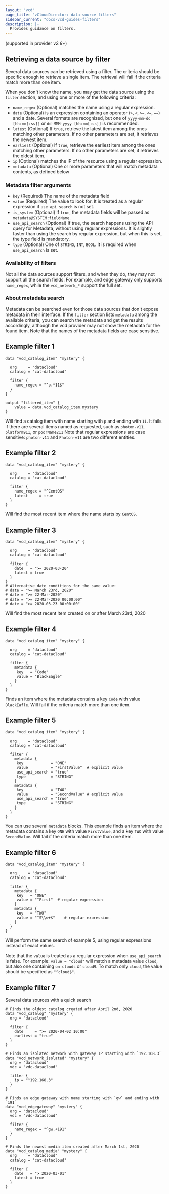 ```yaml
---
layout: "vcd"
page_title: "vCloudDirector: data source filters"
sidebar_current: "docs-vcd-guides-filters"
description: |-
  Provides guidance on filters.
---
```


(supported in provider *v2.9+*)

## Retrieving a data source by filter

Several data sources can be retrieved using a filter.
The criteria should be specific enough to retrieve a single item. The retrieval will fail if the criteria match more than
one item.

When you don't know the name, you may get the data source using the `filter` section, and using one or more of the following criteria:

* `name_regex` (Optional) matches the name using a regular expression.
* `date` (Optional) is an expression containing an operator (`>`, `<`, `>=`, `<=`, `==`) and a date. Several formats 
  are recognized, but one of `yyyy-mm-dd [hh:mm[:ss]]` or `dd-MMM-yyyy [hh:mm[:ss]]` is recommended.
* `latest` (Optional) If `true`, retrieve the latest item among the ones matching other parameters. If no other parameters
  are set, it retrieves the newest item.
* `earliest` (Optional) If `true`, retrieve the earliest item among the ones matching other parameters. If no other parameters
  are set, it retrieves the oldest item.
* `ip` (Optional) matches the IP of the resource using a regular expression.
* `metadata` (Optional) One or more parameters that will match metadata contents, as defined below

### Metadata filter arguments

* `key` (Required) The name of the metadata field
* `value` (Required) The value to look for. It is treated as a regular expression if `use_api_search` is not set.
* `is_system` (Optional) If `true`, the metadata fields will be passed as `metadata@SYSTEM:fieldName`.
* `use_api_search` (Optional) If true, the search happens using the API query for Metadata, without using regular
   expressions. It is slightly faster than using the search by regular expression, but when this is set, the type
   field is mandatory.
* `type` (Optional) One of `STRING`, `INT`, `BOOL`. It is required when `use_api_search` is set.

### Availability of filters

Not all the data sources support filters, and when they do, they may not support all the search fields. For example,
and edge gateway only supports `name_regex`, while the `vcd_network_*` support the full set.

### About metadata search

Metadata can be searched even for those data sources that don't expose metadata in their interface. If the `filter`
section lists `metadata` among the available criteria, you can search the metadata and get the results accordingly,
although the vcd provider may not show the metadata for the found item.
Note that the names of the metadata fields are case sensitive.

## Example filter 1

```hcl
data "vcd_catalog_item" "mystery" {

  org     = "datacloud"
  catalog = "cat-datacloud"
  
  filter {
    name_regex = "^p.*11$"
  }
}

output "filtered_item" {
    value = data.vcd_catalog_item.mystery
}
```

Will find a catalog item with name starting with `p` and ending with `11`.
It fails if there are several items named as requested, such as `photon-v11`, `platform911`, or `poorName211`
Note that regular expressions are case sensitive: `photon-v11` and `Photon-v11` are two different entities.

## Example filter 2

```hcl
data "vcd_catalog_item" "mystery" {

  org     = "datacloud"
  catalog = "cat-datacloud"
  
  filter {
    name_regex = "^CentOS"
    latest     = true
  }
}
```

Will find the most recent item where the name starts by `CentOS`.

## Example filter 3

```hcl
data "vcd_catalog_item" "mystery" {

  org     = "datacloud"
  catalog = "cat-datacloud"
  
  filter {
    date   = ">= 2020-03-20"
    latest = true
  }
}
# Alternative date conditions for the same value:
# date = ">= March 23rd, 2020"
# date = ">= 22-Mar-2020"
# date = ">= 22-Mar-2020 00:00:00"
# date = ">= 2020-03-23 00:00:00"
```

Will find the most recent item created on or after March 23rd, 2020

## Example filter 4

```hcl
data "vcd_catalog_item" "mystery" {

  org     = "datacloud"
  catalog = "cat-datacloud"

  filter {
    metadata {
     key   = "Code"
     value = "BlackEagle"
    }
  }
}
```

Finds an item where the metadata contains a key `Code` with value `BlackEafle`.
Will fail if the criteria match more than one item.

## Example filter 5

```hcl
data "vcd_catalog_item" "mystery" {

  org     = "datacloud"
  catalog = "cat-datacloud"

  filter {
    metadata {
     key            = "ONE"
     value          = "FirstValue"  # explicit value
     use_api_search = "true"
     type           = "STRING"
    }
    metadata {
     key            = "TWO"
     value          = "SecondValue" # explicit value
     use_api_search = "true"
     type           = "STRING"
    }
  }
}
```

You can use several `metadata` blocks. This example finds an item where the metadata contains a key `ONE` with
value `FirstValue`, and a key `TWO` with value `SecondValue`.
Will fail if the criteria match more than one item.

## Example filter 6

```hcl
data "vcd_catalog_item" "mystery" {

  org     = "datacloud"
  catalog = "cat-datacloud"

  filter {
    metadata {
     key   = "ONE"
     value = "^First"  # regular expression
    }
    metadata {
     key   = "TWO"
     value = "^S\\w+$"    # regular expression
    }
  }
}
```

Will perform the same search of example 5, using regular expressions instead of exact values.


Note that the `value` is treated as a regular expression when `use_api_search` is false. For example:
`value = "cloud"` will match a metadata value `cloud`, but also one containing `on clouds` or `cloud9`.
To match only `cloud`, the value should be specified as `"^cloud$"`.


## Example filter 7


Several data sources with a quick search

```hcl
# Finds the oldest catalog created after April 2nd, 2020
data "vcd_catalog" "mystery" {
  org = "datacloud"

  filter {
    date     = ">= 2020-04-02 10:00"
    earliest = "true"
  }
}

# Finds an isolated network with gateway IP starting with `192.168.3`
data "vcd_network_isolated" "mystery" {
  org = "datacloud"
  vdc = "vdc-datacloud"

  filter {
    ip = "^192.168.3"
  }
}

# Finds an edge gateway with name starting with `gw` and ending with `191`
data "vcd_edgegateway" "mystery" {
  org = "datacloud"
  vdc = "vdc-datacloud"

  filter {
    name_regex = "^gw.+191"
  }
}

# Finds the newest media item created after March 1st, 2020
data "vcd_catalog_media" "mystery" {
  org     = "datacloud"
  catalog = "cat-datacloud"

  filter {
    date   = "> 2020-03-01"
    latest = true
  }
}
```